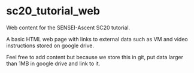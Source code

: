 # sc20_tutorial_web
Web content for the SENSEI-Ascent SC20 tutorial.

A basic HTML web page with links to external data such as VM and video instructions stored on google drive.

Feel free to add content but because we store this in git, put data larger than 1MB in google drive and link to it.
